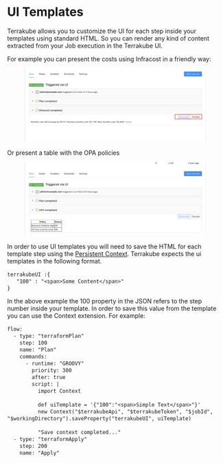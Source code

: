 # UI Templates

Terrakube allows you to customize the UI for each step inside your templates using standard HTML. So you can render any kind of content extracted from your Job execution in the Terrakube UI.

For example you can  present the costs using Infracost in a friendly way:

<figure><img src="../../../.gitbook/assets/image (104).png" alt=""><figcaption></figcaption></figure>

Or present a table with the OPA policies&#x20;

<figure><img src="../../../.gitbook/assets/image (151).png" alt=""><figcaption></figcaption></figure>

In order to use UI templates you will need to save the HTML for each template step using the [Persistent Context](persistent-context.md). Terrakube expects the ui templates in the following format.

```
terrakubeUI :{
   "100" : "<span>Some Content</span>"
}
```

In the above example the 100 property in the JSON refers to the step number inside your template. In order to save this value from the template you can use the Context extension. For example:

```
flow:
  - type: "terraformPlan"
    step: 100
    name: "Plan"
    commands:
      - runtime: "GROOVY"
        priority: 300
        after: true
        script: |
          import Context
          
          def uiTemplate = '{"100":"<span>Simple Text</span>"}'
          new Context("$terrakubeApi", "$terrakubeToken", "$jobId", "$workingDirectory").saveProperty("terrakubeUI", uiTemplate)

          "Save context completed..."
  - type: "terraformApply"
    step: 200
    name: "Apply"
```



